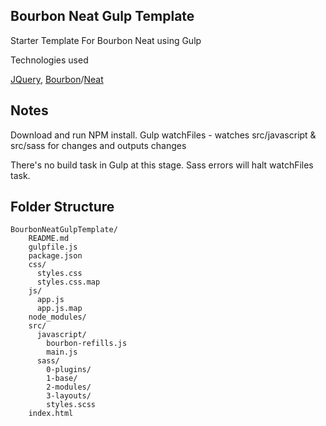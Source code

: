 ## Bourbon Neat Gulp Template ##
Starter Template For Bourbon Neat using Gulp

Technologies used

 [JQuery](http://jquery.com/download/), [Bourbon](http://bourbon.io/)/[Neat](http://neat.bourbon.io/) 

## Notes

Download and run NPM install.
Gulp watchFiles - watches src/javascript & src/sass for changes and outputs changes

There's no build task in Gulp at this stage.
Sass errors will halt watchFiles task.

## Folder Structure

```
BourbonNeatGulpTemplate/
    README.md
    gulpfile.js
    package.json
    css/
      styles.css
      styles.css.map
    js/
      app.js
      app.js.map
    node_modules/  
    src/
      javascript/
        bourbon-refills.js
        main.js
      sass/
        0-plugins/
        1-base/
        2-modules/
        3-layouts/
        styles.scss
    index.html
  
```
